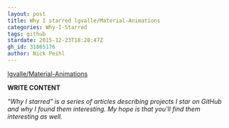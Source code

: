 ```yaml
---
layout: post
title: Why I starred lgvalle/Material-Animations
categories: Why-I-Starred
tags: github
stardate: 2015-12-23T18:28:47Z
gh_id: 31865176
author: Nick Peihl
---
```


[lgvalle/Material-Animations](star.repo.html_url)

**WRITE CONTENT**

*"Why I starred" is a series of articles describing projects I star on GitHub and why I found them interesting. My hope is that you'll find them interesting as well.*

